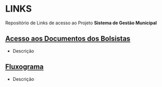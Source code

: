 # LINKS
Repositório de Links de acesso ao Projeto **Sistema de Gestão Municipal**

## [Acesso aos Documentos dos Bolsistas](https://drive.google.com/drive/folders/1ppLd5XcZ005vnQLNw-sbFMMTcpZSVHe_?usp=drive_link)
- Descrição

## [Fluxograma](https://drive.google.com/drive/folders/1siqSgwnDi7OBCnzn3EKvzlC4IUiOVDNB?usp=drive_link)
- Descrição
